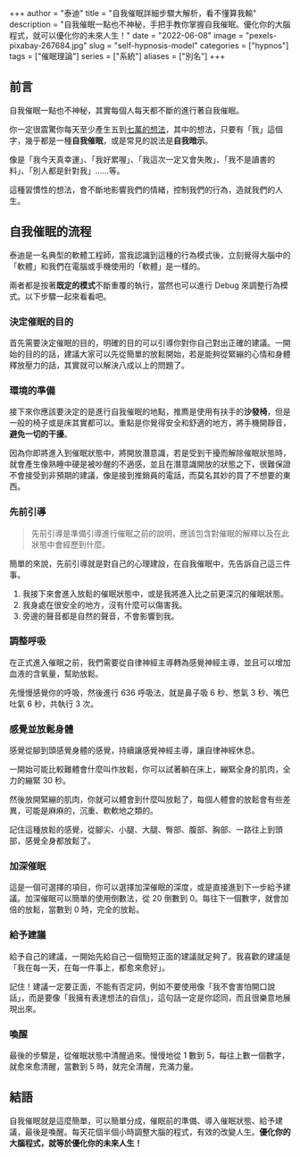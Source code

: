 +++
author = "泰迪"
title = "自我催眠詳細步驟大解析，看不懂算我輸"
description = "自我催眠一點也不神秘，手把手教你掌握自我催眠。優化你的大腦程式，就可以優化你的未來人生！"
date = "2022-06-08"
image = "pexels-pixabay-267684.jpg"
slug = "self-hypnosis-model"
categories = ["hypnos"]
tags = ["催眠理論"]
series = ["系統"]
aliases = ["別名"]
+++

## 前言
自我催眠一點也不神秘，其實每個人每天都不斷的進行著自我催眠。

你一定很震驚你每天至少產生五到[七萬的想法](https://www.cw.com.tw/index.php/article/5072160?from=search)，其中的想法，只要有「我」這個字，幾乎都是一種**自我催眠**，或是常見的說法是**自我暗示**。

像是「我今天真幸運」、「我好累喔」、「我這次一定又會失敗」、「我不是讀書的料」、「別人都是針對我」……等。

這種習慣性的想法，會不斷地影響我們的情緒，控制我們的行為，造就我們的人生。

## 自我催眠的流程
泰迪是一名典型的軟體工程師，當我認識到這種的行為模式後，立刻覺得大腦中的「軟體」和我們在電腦或手機使用的「軟體」是一樣的。

兩者都是按著**既定的模式**不斷重覆的執行，當然也可以進行 Debug 來調整行為模式。以下步驟一起來看看吧。

### 決定催眠的目的
首先需要決定催眠的目的，明確的目的可以引導你對你自己對出正確的建議。一開始的目的的話，建議大家可以先從簡單的放鬆開始，若是能夠從緊繃的心情和身體釋放壓力的話，其實就可以解決八成以上的問題了。

### 環境的準備
接下來你應該要決定的是進行自我催眠的地點，推廌是使用有扶手的**沙發椅**，但是一般的椅子或是床其實都可以。重點是你覺得安全和舒適的地方，將手機開靜音，**避免一切的干擾**。

因為你即將進入到催眠狀態中，將開放潛意識，若是受到干擾而解除催眠狀態時，就會產生像熟睡中硬是被吵醒的不適感，並且在潛意識開放的狀態之下，很難保證不會接受到非預期的建議，像是接到推銷員的電話，而莫名其妙的買了不想要的東西。

### 先前引導
>先前引導是準備引導進行催眠之前的說明，應該包含對催眠的解釋以及在此狀態中會經歷到什麼。

簡單的來說，先前引導就是對自己的心理建設，在自我催眠中，先告訴自己這三件事。
1. 我接下來會進入放鬆的催眠狀態中，或是我將進入比之前更深沉的催眠狀態。
2. 我身處在很安全的地方，沒有什麼可以傷害我。
3. 旁邊的聲音都是自然的聲音，不會影響到我。

### 調整呼吸

在正式進入催眠之前，我們需要從自律神經主導轉為感覺神經主導，並且可以增加血液的含氧量，幫助放鬆。

先慢慢感覺你的呼吸，然後進行 636 呼吸法，就是鼻子吸 6 秒、憋氣 3 秒、嘴巴吐氣 6 秒，共執行 3 次。

### 感覺並放鬆身體
感覺從腳到頭感覺身體的感覺，持續讓感覺神經主導，讓自律神經休息。

一開始可能比較難體會什麼叫作放鬆，你可以試著躺在床上，繃緊全身的肌肉，全力的繃緊 30 秒。

然後放開緊繃的肌肉，你就可以體會到什麼叫放鬆了，每個人體會的放鬆會有些差異，可能是麻麻的，沉重、軟軟地之類的。

記住這種放鬆的感覺，從腳尖、小腿、大腿、臀部、腹部、胸部、一路往上到頭部，感覺全身都放鬆了。

### 加深催眠
這是一個可選擇的項目，你可以選擇加深催眠的深度，或是直接進到下一步給予建議。加深催眠可以簡單的使用倒數法，從 20 倒數到 0。每往下一個數字，就會加倍的放鬆，當數到 0 時，完全的放鬆。

### 給予建議
給予自己的建議，一開始先給自己一個簡短正面的建議就足夠了。我喜歡的建議是「我在每一天，在每一件事上，都愈來愈好」。

記住！建議一定要正面，不能有否定詞，例如不要使用像「我不會害怕開口說話」，而是要像「我擁有表達想法的自信」，這句話一定是你認同，而且很樂意地展現出來。

### 喚醒
最後的步驟是，從催眠狀態中清醒過來。慢慢地從 1 數到 5，每往上數一個數字，就愈來愈清醒，當數到 5 時，就完全清醒，充滿力量。

## 結語
自我催眠就是這麼簡單，可以簡單分成，催眠前的準備、導入催眠狀態、給予建議，最後是喚醒。每天花個半個小時調整大腦的程式，有效的改變人生。**優化你的大腦程式，就等於優化你的未來人生！**
